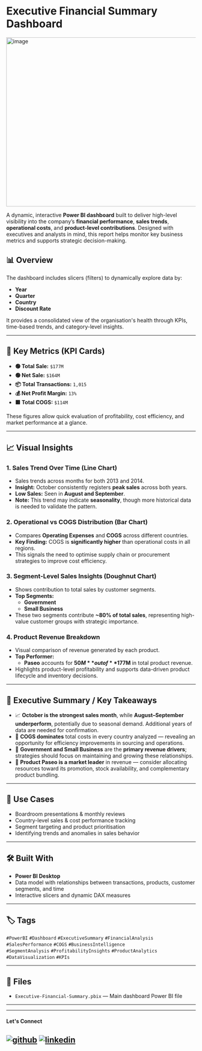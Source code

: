 # Executive Financial Summary Dashboard

<img width="800" height="450" alt="image" src="https://github.com/user-attachments/assets/6c1c56ab-4c19-4be1-87e7-9dd46687cf2c" />



A dynamic, interactive **Power BI dashboard** built to deliver high-level visibility into the company’s **financial performance**, **sales trends**, **operational costs**, and **product-level contributions**. Designed with executives and analysts in mind, this report helps monitor key business metrics and supports strategic decision-making.

## 📊 Overview

The dashboard includes slicers (filters) to dynamically explore data by:
- **Year**
- **Quarter**
- **Country**
- **Discount Rate**

It provides a consolidated view of the organisation's health through KPIs, time-based trends, and category-level insights.

---

## 🧮 Key Metrics (KPI Cards)

- **🟢 Total Sale:** `$177M`  
- **🟢 Net Sale:** `$164M`  
- **📦 Total Transactions:** `1,015`  
- **💰 Net Profit Margin:** `13%`  
- **🟥 Total COGS:** `$114M`

These figures allow quick evaluation of profitability, cost efficiency, and market performance at a glance.

---

## 📈 Visual Insights

### 1. **Sales Trend Over Time (Line Chart)**
- Sales trends across months for both 2013 and 2014.
- **Insight:** October consistently registers **peak sales** across both years.
- **Low Sales:** Seen in **August and September**.
- **Note:** This trend may indicate **seasonality**, though more historical data is needed to validate the pattern.

### 2. **Operational vs COGS Distribution (Bar Chart)**
- Compares **Operating Expenses** and **COGS** across different countries.
- **Key Finding:** COGS is **significantly higher** than operational costs in all regions.
- This signals the need to optimise supply chain or procurement strategies to improve cost efficiency.

### 3. **Segment-Level Sales Insights (Doughnut Chart)**
- Shows contribution to total sales by customer segments.
- **Top Segments:**
  - **Government**
  - **Small Business**
- These two segments contribute **~80% of total sales**, representing high-value customer groups with strategic importance.

### 4. **Product Revenue Breakdown**
- Visual comparison of revenue generated by each product.
- **Top Performer:**  
  - **Paseo** accounts for **$50M** out of **$177M** in total product revenue.
- Highlights product-level profitability and supports data-driven product lifecycle and inventory decisions.

---

## 📌 Executive Summary / Key Takeaways

- 📈 **October is the strongest sales month**, while **August–September underperform**, potentially due to seasonal demand. Additional years of data are needed for confirmation.
- 💸 **COGS dominates** total costs in every country analyzed — revealing an opportunity for efficiency improvements in sourcing and operations.
- 👥 **Government and Small Business** are the **primary revenue drivers**; strategies should focus on maintaining and growing these relationships.
- 🛒 **Product Paseo is a market leader** in revenue — consider allocating resources toward its promotion, stock availability, and complementary product bundling.

---

## 💼 Use Cases

- Boardroom presentations & monthly reviews  
- Country-level sales & cost performance tracking  
- Segment targeting and product prioritisation  
- Identifying trends and anomalies in sales behavior

---

## 🛠️ Built With

- **Power BI Desktop**
- Data model with relationships between transactions, products, customer segments, and time
- Interactive slicers and dynamic DAX measures

---

## 🏷️ Tags

`#PowerBI` `#Dashboard` `#ExecutiveSummary` `#FinancialAnalysis` `#SalesPerformance` `#COGS` `#BusinessIntelligence`  
`#SegmentAnalysis` `#ProfitabilityInsights` `#ProductAnalytics` `#DataVisualization` `#KPIs`

---

## 📁 Files

- `Executive-Financial-Summary.pbix` — Main dashboard Power BI file

---

---
#### Let's Connect
[![github](https://img.shields.io/badge/github-181717?style=for-the-badge&logo=github&logoColor=white)](https://github.com/ahammedjaleel)
[![linkedin](https://img.shields.io/badge/linkedin-0A66C2?style=for-the-badge&logo=linkedin&logoColor=white)](https://www.linkedin.com/in/ahammed-jaleel-33772b5b/)
---

